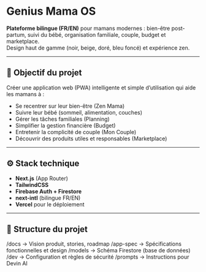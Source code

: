 # Genius Mama OS

**Plateforme bilingue (FR/EN)** pour mamans modernes : bien-être post-partum, suivi du bébé, organisation familiale, couple, budget et marketplace.  
Design haut de gamme (noir, beige, doré, bleu foncé) et expérience zen.

---

## 🎯 Objectif du projet
Créer une application web (PWA) intelligente et simple d’utilisation qui aide les mamans à :
- Se recentrer sur leur bien-être (Zen Mama)
- Suivre leur bébé (sommeil, alimentation, couches)
- Gérer les tâches familiales (Planning)
- Simplifier la gestion financière (Budget)
- Entretenir la complicité de couple (Mon Couple)
- Découvrir des produits utiles et responsables (Marketplace)

---

## ⚙️ Stack technique
- **Next.js** (App Router)  
- **TailwindCSS**  
- **Firebase Auth + Firestore**  
- **next-intl** (bilingue FR/EN)  
- **Vercel** pour le déploiement

---

## 📁 Structure du projet

/docs         → Vision produit, stories, roadmap
/app-spec     → Spécifications fonctionnelles et design
/models       → Schéma Firestore (base de données)
/dev          → Configuration et règles de sécurité
/prompts      → Instructions pour Devin AI


